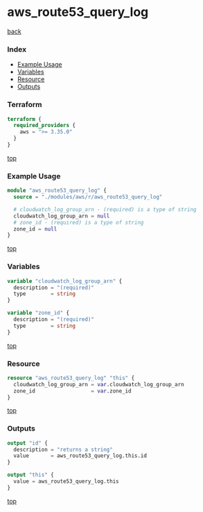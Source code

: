 # aws_route53_query_log

[back](../aws.md)

### Index

- [Example Usage](#example-usage)
- [Variables](#variables)
- [Resource](#resource)
- [Outputs](#outputs)

### Terraform

```terraform
terraform {
  required_providers {
    aws = ">= 3.35.0"
  }
}
```

[top](#index)

### Example Usage

```terraform
module "aws_route53_query_log" {
  source = "./modules/aws/r/aws_route53_query_log"

  # cloudwatch_log_group_arn - (required) is a type of string
  cloudwatch_log_group_arn = null
  # zone_id - (required) is a type of string
  zone_id = null
}
```

[top](#index)

### Variables

```terraform
variable "cloudwatch_log_group_arn" {
  description = "(required)"
  type        = string
}

variable "zone_id" {
  description = "(required)"
  type        = string
}
```

[top](#index)

### Resource

```terraform
resource "aws_route53_query_log" "this" {
  cloudwatch_log_group_arn = var.cloudwatch_log_group_arn
  zone_id                  = var.zone_id
}
```

[top](#index)

### Outputs

```terraform
output "id" {
  description = "returns a string"
  value       = aws_route53_query_log.this.id
}

output "this" {
  value = aws_route53_query_log.this
}
```

[top](#index)
